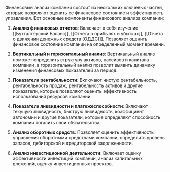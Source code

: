 Финансовый анализ компании состоит из нескольких ключевых частей, которые позволяют оценить ее финансовое состояние и эффективность управления. Вот основные компоненты финансового анализа компании:  
  
1. **Анализ финансовых отчетов**: Включает в себя изучение [[Бухгалтерский Баланс]], [[Отчета о прибылях и убытках]], [[Отчета о движении денежных средств (ОДДС)]]. Позволяет оценить финансовое состояние компании на определенный момент времени.  
  
2. **Вертикальный и горизонтальный анализ**: Вертикальный анализ поможет определить структуру активов, пассивов и капитала компании, а горизонтальный анализ позволит выявить динамику изменения финансовых показателей за период.  
3. **Показатели рентабельности**: Включают чистую рентабельность, рентабельность продаж, рентабельность активов и другие показатели, которые позволяют оценить эффективность использования ресурсов компании.  
  
4. **Показатели ликвидности и платежеспособности**: Включают текущую ликвидность, быструю ликвидность, коэффициент автономии и другие показатели, которые определяют способность компании погасить свои обязательства.  
  
5. **Анализ оборотных средств**: Позволяет оценить эффективность управления оборотными средствами компании, определить уровень запасов, дебиторской и кредиторской задолженности.  
  
6. **Анализ инвестиционной деятельности**: Включает оценку эффективности инвестиций компании, анализ капитальных вложений, оценку инвестиционных проектов.  
